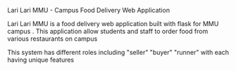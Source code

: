 Lari Lari MMU - Campus Food Delivery Web Application

Lari Lari MMU is a food delivery web application built with flask for MMU campus . This application allow students and staff to order food from various restaurants on campus 

This system has different roles including
"seller"
"buyer"
"runner"
with each having unique features

